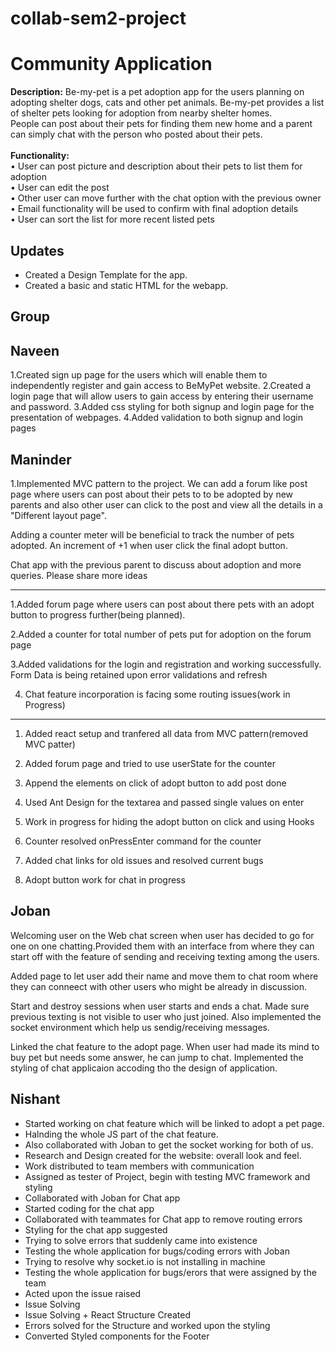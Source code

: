 # collab-sem2-project

# Community Application
**Description:** Be-my-pet is a pet adoption app for the users planning on adopting shelter dogs, cats and other pet animals. Be-my-pet provides a list of shelter pets looking for adoption from nearby shelter homes.\
People can post about their pets for finding them new home and a parent can simply chat with the person who posted about their pets.\
\
**Functionality:** \
•	User can post picture and description about their pets to list them for adoption\
•	User can edit the post\
•	Other user can move further with the chat option with the previous owner\
•	Email functionality will be used to confirm with final adoption details\
•	User can sort the list for more recent listed pets

## Updates
- Created a Design Template for the app.
- Created a basic and static HTML for the webapp. 

## Group
## Naveen
1.Created sign up page for the users which will enable them to independently register and gain access to BeMyPet website.
2.Created a login page that will allow users to gain access by entering their username and password.
3.Added css styling for both signup and login page for the presentation of webpages.
4.Added validation to both signup and login pages

## Maninder
1.Implemented MVC pattern to the project. We can add a forum like post page where users can post about their pets to to be adopted by new parents and also other user can click to the post and view all the details in a "Different layout page".

Adding a counter meter will be beneficial to track the number of pets adopted. An increment of +1 when user click the final adopt button.

Chat app with the previous parent to discuss about adoption and more queries.
Please share more ideas

-----------------------------------------------------------------

1.Added forum page where users can post about there pets with an adopt button to progress further(being planned).

2.Added a counter for total number of pets put for adoption on the forum page

3.Added validations for the login and registration and working successfully.
Form Data is being retained upon error validations and refresh

4. Chat feature incorporation is facing some routing issues(work in Progress)

-----------------------------------------------------------------

1. Added react setup and tranfered all data from MVC pattern(removed MVC patter)

2. Added forum page and tried to use userState for the counter

3. Append the elements on click of adopt button to add post done

4. Used Ant Design for the textarea and passed single values on enter

5. Work in progress for hiding the adopt button on click and using Hooks

6. Counter resolved onPressEnter command for the counter

7. Added chat links for old issues and resolved current bugs

8. Adopt button work for chat in progress

## Joban
Welcoming user on the Web chat screen when user has decided to go for one on one chatting.Provided them with an interface from  where they can start off with the feature of sending and receiving texting among the users.

Added page to let user add their name and move them to chat room where they can conneect with other users who might be already in discussion.

Start and destroy sessions when user starts and ends a chat. Made sure previous texting is not visible to user who just joined. Also implemented the socket environment which help us sendig/receiving messages.

Linked the chat feature to the adopt page. When user had made its mind to buy pet but needs some answer, he can jump to chat.
Implemented the styling of chat applicaion accoding tho the design of application.

## Nishant
- Started working on chat feature which will be linked to adopt a pet page.   
- Halnding the whole JS part of the chat feature.     
- Also collaborated with Joban to get the socket working for both of us.  
- Research and Design created for the website: overall look and feel.
- Work distributed to team members with communication
- Assigned as tester of Project, begin with testing MVC framework and styling
- Collaborated with Joban for Chat app
- Started coding for the chat app
- Collaborated with teammates for Chat app to remove routing errors
- Styling for the chat app suggested
- Trying to solve errors that suddenly came into existence 
- Testing the whole application for bugs/coding errors with Joban
- Trying to resolve why socket.io is not installing in machine
- Testing the whole application for bugs/erors that were assigned by the team
- Acted upon the issue raised
- Issue Solving
- Issue Solving + React Structure Created
- Errors solved for the Structure and worked upon the styling
- Converted Styled components for the Footer
